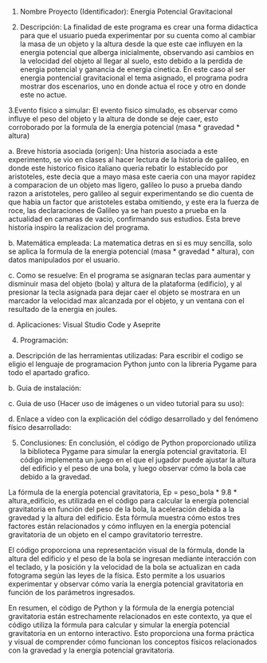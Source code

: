 
1. Nombre Proyecto (Identificador): Energia Potencial Gravitacional

2. Descripción: La finalidad de este programa es crear una forma didactica para que el usuario pueda experimentar por su cuenta
                como al cambiar la masa de un objeto y la altura desde la que este cae influyen en la energia potencial que alberga inicialmente, observando asi cambios en la velocidad
                del objeto al llegar al suelo, esto debido a la perdida de energia potencial y ganancia de energia cinetica. En este caso al ser energia pontencial gravitacional el tema asignado, 
                el programa podra mostrar dos escenarios, uno en donde actua el roce y otro en donde este no actue.

3.Evento físico a simular: El evento fisico simulado, es observar como influye el peso del objeto y la altura de donde se deje caer, esto corroborado por la formula de la energia potencial
                          (masa * gravedad * altura)

a. Breve historia asociada (origen): Una historia asociada a este experimento, se vio en clases al hacer lectura de la historia de galileo, en donde este historico fisico italiano queria rebatir
                                    lo establecido por aristoteles, este decia que a mayo masa este caeria con una mayor rapidez a comparacion de un objeto mas ligero, galileo lo 
                                    puso a prueba dando razon a aristoteles, pero galileo al seguir experimentando se dio cuenta de que habia un factor que aristoteles estaba omitiendo, 
                                    y este era la fuerza de roce, las declaraciones de Galileo ya se han puesto a prueba en la actualidad en camaras de vacio, confirmando sus estudios. Esta breve historia inspiro la                                             realizacion del programa.

b. Matemática empleada: La matematica detras en si es muy sencilla, solo se aplica la formula de la energia potencial (masa * gravedad * altura), con datos manipulados por el usuario. 

c. Como se resuelve: En el programa se asignaran teclas para aumentar y disminuir masa del objeto (bola) y altura de la plataforma (edificio), y al presionar la tecla asignada para dejar caer el objeto
                     se mostrara en un marcador la velocidad max alcanzada por el objeto, y un ventana con el resultado de la energia en joules.

d. Aplicaciones: Visual Studio Code y Aseprite

4. Programación: 

a. Descripción de las herramientas utilizadas: Para escribir el codigo se eligio el lenguaje de programacion Python junto con la libreria Pygame para todo el apartado grafico.

b. Guia de instalación: 

c. Guia de uso (Hacer uso de imágenes o un video tutorial para su uso): 

d. Enlace a vídeo con la explicación del código desarrollado y del fenómeno
físico desarrollado: 

5. Conclusiones: En conclusión, el código de Python proporcionado utiliza la biblioteca Pygame para simular la energía potencial gravitatoria. El código implementa un juego en el que el jugador puede ajustar la altura del edificio y el peso de una bola, y luego observar cómo la bola cae debido a la gravedad.

La fórmula de la energía potencial gravitatoria, Ep = peso_bola * 9.8 * altura_edificio, es utilizada en el código para calcular la energía potencial gravitatoria en función del peso de la bola, la aceleración debida a la gravedad y la altura del edificio. Esta fórmula muestra cómo estos tres factores están relacionados y cómo influyen en la energía potencial gravitatoria de un objeto en el campo gravitatorio terrestre.

El código proporciona una representación visual de la fórmula, donde la altura del edificio y el peso de la bola se ingresan mediante interacción con el teclado, y la posición y la velocidad de la bola se actualizan en cada fotograma según las leyes de la física. Esto permite a los usuarios experimentar y observar cómo varía la energía potencial gravitatoria en función de los parámetros ingresados.

En resumen, el código de Python y la fórmula de la energía potencial gravitatoria están estrechamente relacionados en este contexto, ya que el código utiliza la fórmula para calcular y simular la energía potencial gravitatoria en un entorno interactivo. Esto proporciona una forma práctica y visual de comprender cómo funcionan los conceptos físicos relacionados con la gravedad y la energía potencial gravitatoria.
